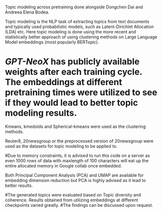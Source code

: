 Topic modeling across pretraining done alongside Dongchen Dai and Andreea Elena Bodea.

Topic modeling is the NLP task of extracting topics from text documents and typically used probabilistic models, such as Latent-Dirichlet Allocation (LDA) etc.
Here topic modeling is done using the more recent and statistically better approach of using clustering methods on Large Language Model embeddings (most popularly BERTopic).

# _GPT-NeoX_ has publicly available weights after each training cycle. The embeddings at different pretraining times were utilized to see if they would lead to better topic modeling results.

Kmeans, kmedoids and Spherical-kmeans were used as the clustering methods. 

Reuter8, 20newsgroup or the preprocessed version of 20newsgroup were used as the datasets for topic modeling to be applied to.

#Due to memory constraints, it is advised to run this code on a server as even 1000 rows of data with maxlength of 100 characters will eat up the entire allocated memory in Google collab once embedded.

Both Principal Component Analysis (PCA) and UMAP are available for embedding dimension reduction but PCA is highly advised as it lead to better results.

#The generated topics were evaluated based on Topic diversity and coherence. Results obtained from utilizing embeddings at different checkpoints varied greatly.
#The findings can be discussed upon request.
